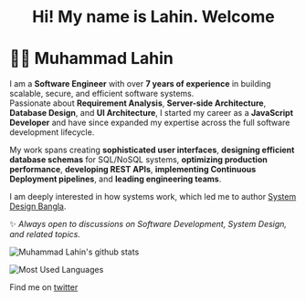 <h1 align="center">Hi! My name is Lahin. Welcome</h1>

# 👨‍💻 Muhammad Lahin

I am a **Software Engineer** with over **7 years of experience** in building scalable, secure, and efficient software systems.  
Passionate about **Requirement Analysis**, **Server-side Architecture**, **Database Design**, and **UI Architecture**, I started my career as a **JavaScript Developer** and have since expanded my expertise across the full software development lifecycle.

My work spans creating **sophisticated user interfaces**, **designing efficient database schemas** for SQL/NoSQL systems, **optimizing production performance**, **developing REST APIs**, **implementing Continuous Deployment pipelines**, and **leading engineering teams**.

I am deeply interested in how systems work, which led me to author [System Design Bangla](https://github.com/lahin31/system-design-bangla).

✨ *Always open to discussions on Software Development, System Design, and related topics.*  
    
![Muhammad Lahin's github stats](https://github-readme-stats.vercel.app/api?username=lahin31&count_private=true)

![Most Used Languages](https://github-readme-stats.vercel.app/api/top-langs/?username=lahin31&layout=compact)

Find me on [twitter](https://twitter.com/lahin31)
